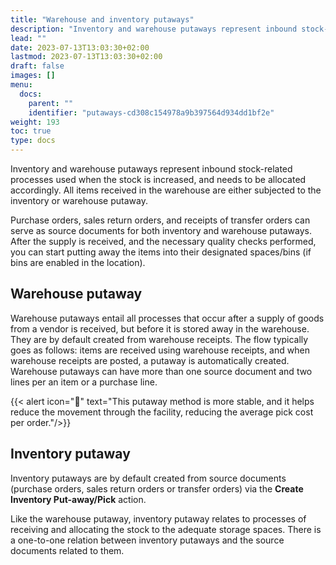```yaml
---
title: "Warehouse and inventory putaways"
description: "Inventory and warehouse putaways represent inbound stock-related processes used when the stock is increased, and needs to be allocated accordingly. All items received in the warehouse are either subjected to the inventory or warehouse putaway."
lead: ""
date: 2023-07-13T13:03:30+02:00
lastmod: 2023-07-13T13:03:30+02:00
draft: false
images: []
menu:
  docs:
    parent: ""
    identifier: "putaways-cd308c154978a9b397564d934dd1bf2e"
weight: 193
toc: true
type: docs
---
```


Inventory and warehouse putaways represent inbound stock-related processes used when the stock is increased, and needs to be allocated accordingly. All items received in the warehouse are either subjected to the inventory or warehouse putaway.

Purchase orders, sales return orders, and receipts of transfer orders can serve as source documents for both inventory and warehouse putaways. After the supply is received, and the necessary quality checks performed, you can start putting away the items into their designated spaces/bins (if bins are enabled in the location). 

## Warehouse putaway

Warehouse putaways entail all processes that occur after a supply of goods from a vendor is received, but before it is stored away in the warehouse. They are by default created from warehouse receipts. The flow typically goes as follows: items are received using warehouse receipts, and when warehouse receipts are posted, a putaway is automatically created. Warehouse putaways can have more than one source document and two lines per an item or a purchase line.


  {{< alert icon="📝" text="This putaway method is more stable, and it helps reduce the movement through the facility, reducing the average pick cost per order."/>}}
  
## Inventory putaway

Inventory putaways are by default created from source documents (purchase orders, sales return orders or transfer orders) via the **Create Inventory Put-away/Pick** action.

Like the warehouse putaway, inventory putaway relates to processes of receiving and allocating the stock to the adequate storage spaces. There is a one-to-one relation between inventory putaways and the source documents related to them.
